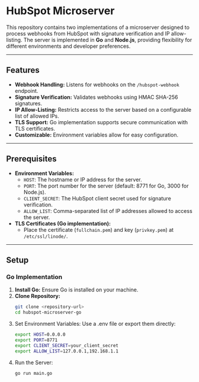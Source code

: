 # HubSpot Microserver

This repository contains two implementations of a microserver designed to process webhooks from HubSpot with signature verification and IP allow-listing. The server is implemented in **Go** and **Node.js**, providing flexibility for different environments and developer preferences.

---

## Features

- **Webhook Handling:** Listens for webhooks on the `/hubspot-webhook` endpoint.
- **Signature Verification:** Validates webhooks using HMAC SHA-256 signatures.
- **IP Allow-Listing:** Restricts access to the server based on a configurable list of allowed IPs.
- **TLS Support:** Go implementation supports secure communication with TLS certificates.
- **Customizable:** Environment variables allow for easy configuration.

---

## Prerequisites

- **Environment Variables:**
  - `HOST`: The hostname or IP address for the server.
  - `PORT`: The port number for the server (default: 8771 for Go, 3000 for Node.js).
  - `CLIENT_SECRET`: The HubSpot client secret used for signature verification.
  - `ALLOW_LIST`: Comma-separated list of IP addresses allowed to access the server.
- **TLS Certificates (Go implementation):**
  - Place the certificate (`fullchain.pem`) and key (`privkey.pem`) at `/etc/ssl/linode/`.

---

## Setup

### Go Implementation

1. **Install Go:** Ensure Go is installed on your machine.
2. **Clone Repository:**
   ```bash
   git clone <repository-url>
   cd hubspot-microserver-go
   ```
3. Set Environment Variables: Use a .env file or export them directly:   
   ```bash
   export HOST=0.0.0.0
   export PORT=8771
   export CLIENT_SECRET=your_client_secret
   export ALLOW_LIST=127.0.0.1,192.168.1.1
   ```
4. Run the Server:
   ```bash
   go run main.go
   ```
